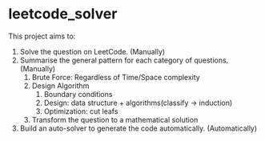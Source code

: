 # leetcode_solver
This project aims to: 
1. Solve the question on LeetCode. (Manually)
2. Summarise the general pattern for each category of questions. (Manually)
   1. Brute Force: Regardless of Time/Space complexity
   2. Design Algorithm
      1. Boundary conditions
      2. Design: data structure + algorithms(classify -> induction)
      3. Optimization: cut leafs
   3. Transform the question to a mathematical solution
3. Build an auto-solver to generate the code automatically. (Automatically)

